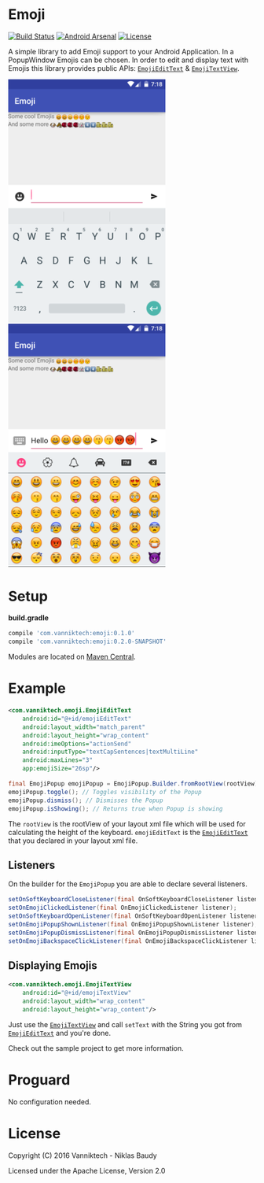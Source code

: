 # Emoji

[![Build Status](https://travis-ci.org/vanniktech/Emoji.svg?branch=master)](https://travis-ci.org/vanniktech/Emoji?branch=master)
[![Android Arsenal](https://img.shields.io/badge/Android%20Arsenal-Emoji-green.svg?style=true)](https://android-arsenal.com/details/1/3287)
[![License](http://img.shields.io/:license-apache-blue.svg)](http://www.apache.org/licenses/LICENSE-2.0.html)

A simple library to add Emoji support to your Android Application. In a PopupWindow Emojis can be chosen. In order to edit and display text with Emojis this library provides public APIs: [`EmojiEditText`](library/src/main/java/com/vanniktech/emoji/EmojiEditText.java) & [`EmojiTextView`](library/src/main/java/com/vanniktech/emoji/EmojiTextView.java).

<img src="preview_1.png" alt="Normal Keyboard" width="320">
<img src="preview_2.png" alt="Emoji Keyboard" width="320">

# Setup

**build.gradle**

```groovy
compile 'com.vanniktech:emoji:0.1.0'
compile 'com.vanniktech:emoji:0.2.0-SNAPSHOT'
```

Modules are located on [Maven Central](https://oss.sonatype.org/#nexus-search;gav~com.vanniktech~emoji~~~).

# Example

```xml
<com.vanniktech.emoji.EmojiEditText
    android:id="@+id/emojiEditText"
    android:layout_width="match_parent"
    android:layout_height="wrap_content"
    android:imeOptions="actionSend"
    android:inputType="textCapSentences|textMultiLine"
    android:maxLines="3"
    app:emojiSize="26sp"/>
```

```java
final EmojiPopup emojiPopup = EmojiPopup.Builder.fromRootView(rootView).build(emojiEditText);
emojiPopup.toggle(); // Toggles visibility of the Popup
emojiPopup.dismiss(); // Dismisses the Popup
emojiPopup.isShowing(); // Returns true when Popup is showing
```

The `rootView` is the rootView of your layout xml file which will be used for calculating the height of the keyboard.
`emojiEditText` is the [`EmojiEditText`](library/src/main/java/com/vanniktech/emoji/EmojiEditText.java) that you declared in your layout xml file.

## Listeners

On the builder for the `EmojiPopup` you are able to declare several listeners.

```java
setOnSoftKeyboardCloseListener(final OnSoftKeyboardCloseListener listener);
setOnEmojiClickedListener(final OnEmojiClickedListener listener);
setOnSoftKeyboardOpenListener(final OnSoftKeyboardOpenListener listener);
setOnEmojiPopupShownListener(final OnEmojiPopupShownListener listener);
setOnEmojiPopupDismissListener(final OnEmojiPopupDismissListener listener);
setOnEmojiBackspaceClickListener(final OnEmojiBackspaceClickListener listener);
```

## Displaying Emojis

```xml
<com.vanniktech.emoji.EmojiTextView
    android:id="@+id/emojiTextView"
    android:layout_width="wrap_content"
    android:layout_height="wrap_content"/>
```

Just use the [`EmojiTextView`](library/src/main/java/com/vanniktech/emoji/EmojiTextView.java) and call `setText` with the String you got from [`EmojiEditText`](library/src/main/java/com/vanniktech/emoji/EmojiEditText.java) and you're done.

Check out the sample project to get more information.

# Proguard

No configuration needed.

# License

Copyright (C) 2016 Vanniktech - Niklas Baudy

Licensed under the Apache License, Version 2.0